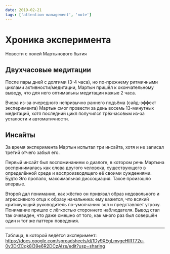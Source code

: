 ```yaml
---
date: 2019-02-21
tags: ['attention-management', 'note']
---
```


# Хроника эксперимента

Новости с полей Мартынового бытия

## Двухчасовые медитации

После пары дней с долгими (3-4 часа), но по-прежнему ритмичными циклами активности/медитации, Мартын пришёл к окончательному выводу, что для него оптимальны медитации кажые 2 часа.

Вчера из-за очередного непривычно раннего подъёма (сайд-эффект эксперимента) Мартын смог провести за день восемь 13-минутных медитаций, хотя последний цикл получился трёхчасовым из-за усталости и автоматичности.

## Инсайты

За время эксперимента Мартын испытал три инсайта, хотя и не записал третий отчего забыл его.

Первый инсайт был воспоминанием о диалоге, в котором речь Мартына воспринималась как слова другого человека, существующего в определённой среде и воспроизводящего её своими суждениями. Будто Эго пропало, максимальная диссоциация. Такое произошло впервые.

Второй дал понимание, как жёстко он привязал образ недовольного и агрессивного отца к образу начальника: ему кажется, что всякий критикующий руководитель по-умолчанию зол и представляет угрозу. Понимание пришло с лёгкостью стороннего наблюдателя. Вывод стал так очевиден, что даже смешно от того, как много раз был совершён один и тот же паттерн поведения.

---

Таблица, в которой ведётся эксперимент: <https://docs.google.com/spreadsheets/d/1Dy9XEgLmvgeHIRT72u-0y3DrZCqk8l39e6R2DCzAIzs/edit?usp=sharing>
